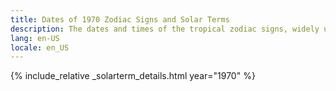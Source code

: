 ```yaml
---
title: Dates of 1970 Zodiac Signs and Solar Terms
description: The dates and times of the tropical zodiac signs, widely used in western astrology, and solar terms of year 1970
lang: en-US
locale: en_US
---
```

{% include_relative _solarterm_details.html year="1970" %}
